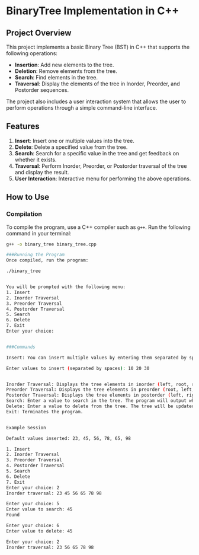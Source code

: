 # BinaryTree Implementation in C++

## Project Overview
This project implements a basic Binary Tree (BST) in C++ that supports the following operations:
- **Insertion**: Add new elements to the tree.
- **Deletion**: Remove elements from the tree.
- **Search**: Find elements in the tree.
- **Traversal**: Display the elements of the tree in Inorder, Preorder, and Postorder sequences.

The project also includes a user interaction system that allows the user to perform operations through a simple command-line interface.

## Features
1. **Insert**: Insert one or multiple values into the tree.
2. **Delete**: Delete a specified value from the tree.
3. **Search**: Search for a specific value in the tree and get feedback on whether it exists.
4. **Traversal**: Perform Inorder, Preorder, or Postorder traversal of the tree and display the result.
5. **User Interaction**: Interactive menu for performing the above operations.

## How to Use
### Compilation
To compile the program, use a C++ compiler such as `g++`. Run the following command in your terminal:
```bash
g++ -o binary_tree binary_tree.cpp

###Running the Program
Once compiled, run the program:

./binary_tree


You will be prompted with the following menu:
1. Insert
2. Inorder Traversal
3. Preorder Traversal
4. Postorder Traversal
5. Search
6. Delete
7. Exit
Enter your choice:


###Commands

Insert: You can insert multiple values by entering them separated by spaces. For example:

Enter values to insert (separated by spaces): 10 20 30


Inorder Traversal: Displays the tree elements in inorder (left, root, right).
Preorder Traversal: Displays the tree elements in preorder (root, left, right).
Postorder Traversal: Displays the tree elements in postorder (left, right, root).
Search: Enter a value to search in the tree. The program will output whether the value is found or not.
Delete: Enter a value to delete from the tree. The tree will be updated, and the value will be removed.
Exit: Terminates the program.


Example Session

Default values inserted: 23, 45, 56, 78, 65, 98

1. Insert
2. Inorder Traversal
3. Preorder Traversal
4. Postorder Traversal
5. Search
6. Delete
7. Exit
Enter your choice: 2
Inorder traversal: 23 45 56 65 78 98

Enter your choice: 5
Enter value to search: 45
Found

Enter your choice: 6
Enter value to delete: 45

Enter your choice: 2
Inorder traversal: 23 56 65 78 98

